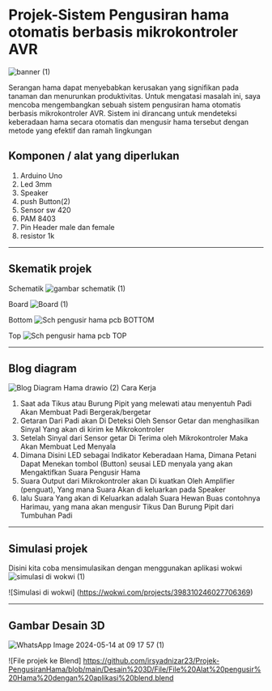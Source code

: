 # Projek-Sistem Pengusiran hama otomatis berbasis mikrokontroler AVR 
![banner (1)](https://github.com/irsyadnizar23/Projek-PengusiranHama/assets/168854830/8efb477f-d5e4-4955-8644-db39d9274031)

Serangan hama dapat menyebabkan kerusakan yang signifikan pada tanaman dan menurunkan produktivitas. Untuk mengatasi masalah ini, saya mencoba mengembangkan sebuah sistem pengusiran hama otomatis berbasis mikrokontroler AVR. Sistem ini dirancang untuk mendeteksi keberadaan hama secara otomatis dan mengusir hama tersebut dengan metode yang efektif dan ramah lingkungan

## Komponen / alat yang diperlukan
1. Arduino Uno
2. Led 3mm
3. Speaker
4. push Button(2)
5. Sensor sw 420
6. PAM 8403
7. Pin Header male dan female
8. resistor 1k

---
## Skematik projek
Schematik
![gambar schematik (1)](https://github.com/irsyadnizar23/Projek-PengusiranHama/assets/168854830/882154b1-b774-43ad-a62c-a23035c45d2f)

Board
![Board (1)](https://github.com/irsyadnizar23/Projek-PengusiranHama/assets/168854830/123f0080-6911-4621-b931-e5ad13746b6c)

Bottom
![Sch pengusir hama pcb BOTTOM](https://github.com/irsyadnizar23/Projek-PengusiranHama/assets/168854830/659ae527-050a-4b4c-864e-293da0b7ead7)

Top
![Sch pengusir hama pcb TOP](https://github.com/irsyadnizar23/Projek-PengusiranHama/assets/168854830/37c9e058-6059-437e-a106-7deaae68a30b)

---
## Blog diagram
![Blog  Diagram Hama drawio (2)](https://github.com/irsyadnizar23/Projek-PengusiranHama/assets/168854830/e277846e-b06b-4b21-aa07-40b1cbcde06f)
Cara Kerja

1. Saat ada Tikus atau Burung Pipit yang melewati atau menyentuh Padi Akan Membuat Padi Bergerak/bergetar
2. Getaran Dari Padi akan Di Deteksi Oleh Sensor Getar dan menghasilkan Sinyal Yang akan di kirim ke Mikrokontroler
3. Setelah Sinyal dari Sensor getar Di Terima oleh Mikrokontroler Maka Akan Membuat Led Menyala 
4. Dimana Disini LED sebagai Indikator Keberadaan Hama, Dimana Petani Dapat Menekan tombol (Button) seusai LED menyala yang akan Mengaktifkan Suara Pengusir Hama
5. Suara Output dari Mikrokontroler akan Di kuatkan Oleh Amplifier (penguat), Yang mana Suara Akan di keluarkan pada Speaker 
6. lalu Suara Yang akan di Keluarkan adalah Suara Hewan Buas contohnya Harimau, yang mana akan mengusir Tikus Dan Burung Pipit dari Tumbuhan Padi
---
## Simulasi projek
Disini kita coba mensimulasikan dengan menggunakan aplikasi wokwi
![simulasi di wokwi (1)](https://github.com/irsyadnizar23/Projek-PengusiranHama/assets/168854830/4f32a8e1-5674-4c84-8562-ea72835ad898)

![Simulasi di wokwi] (https://wokwi.com/projects/398310246027706369)

---
## Gambar Desain 3D
![WhatsApp Image 2024-05-14 at 09 17 57 (1)](https://github.com/irsyadnizar23/Projek-PengusiranHama/assets/168854830/5291be6f-e928-441b-8287-0be4fe102cee)


![File projek ke Blend] https://github.com/irsyadnizar23/Projek-PengusiranHama/blob/main/Desain%203D/File/File%20Alat%20pengusir%20Hama%20dengan%20aplikasi%20blend.blend



